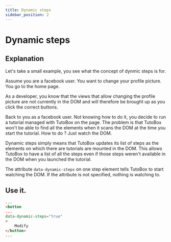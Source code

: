 ```yaml
---
title: Dynamic steps
sidebar_position: 2
---
```


# Dynamic steps

## Explanation

Let's take a small example, you see what the concept of dynmic steps is for.

Assume you are a facebook user. You want to change your profile picture. You go to the home page.

As a developer, you know that the views that allow changing the profile picture are not currently in the DOM and will therefore be brought up as you click the correct buttons.

Back to you as a facebook user. Not knowing how to do it, you decide to run a tutorial managed with TutoBox on the page. The problem is that TutoBox won't be able to find all the elements when it scans the DOM at the time you start the tutorial. How to do ? Just watch the DOM.

Dynamic steps simply means that TutoBox updates its list of steps as the elements on which there are tutorials are mounted in the DOM. This allows TutoBox to have a list of all the steps even if those steps weren't available in the DOM when you launched the tutorial.

The attribute `data-dynamic-steps` on one step element tells TutoBox to start watching the DOM. If the attribute is not specified, nothing is watching to.

## Use it.

```html
... 
<button 
... 
data-dynamic-steps="true"
>
    Modify
</button>
...
```
